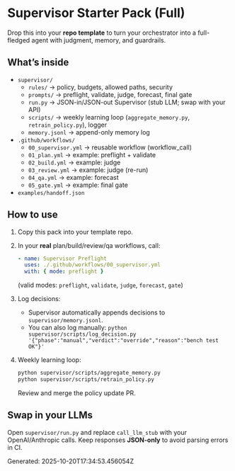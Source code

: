 # Supervisor Starter Pack (Full)

Drop this into your **repo template** to turn your orchestrator into a full-fledged agent
with judgment, memory, and guardrails.

## What’s inside
- `supervisor/`
  - `rules/` → policy, budgets, allowed paths, security
  - `prompts/` → preflight, validate, judge, forecast, final gate
  - `run.py` → JSON-in/JSON-out Supervisor (stub LLM; swap with your API)
  - `scripts/` → weekly learning loop (`aggregate_memory.py`, `retrain_policy.py`), logger
  - `memory.jsonl` → append-only memory log
- `.github/workflows/`
  - `00_supervisor.yml` → reusable workflow (workflow_call)
  - `01_plan.yml` → example: preflight + validate
  - `02_build.yml` → example: judge
  - `03_review.yml` → example: judge (re-run)
  - `04_qa.yml` → example: forecast
  - `05_gate.yml` → example: final gate
- `examples/handoff.json`

## How to use
1. Copy this pack into your template repo.
2. In your **real** plan/build/review/qa workflows, call:
   ```yaml
   - name: Supervisor Preflight
     uses: ./.github/workflows/00_supervisor.yml
     with: { mode: preflight }
   ```
   (valid modes: `preflight`, `validate`, `judge`, `forecast`, `gate`)

3. Log decisions:
   - Supervisor automatically appends decisions to `supervisor/memory.jsonl`.
   - You can also log manually: `python supervisor/scripts/log_decision.py '{"phase":"manual","verdict":"override","reason":"bench test OK"}'`

4. Weekly learning loop:
   ```bash
   python supervisor/scripts/aggregate_memory.py
   python supervisor/scripts/retrain_policy.py
   ```
   Review and merge the policy update PR.

## Swap in your LLMs
Open `supervisor/run.py` and replace `call_llm_stub` with your OpenAI/Anthropic calls.
Keep responses **JSON-only** to avoid parsing errors in CI.

Generated: 2025-10-20T17:34:53.456054Z
